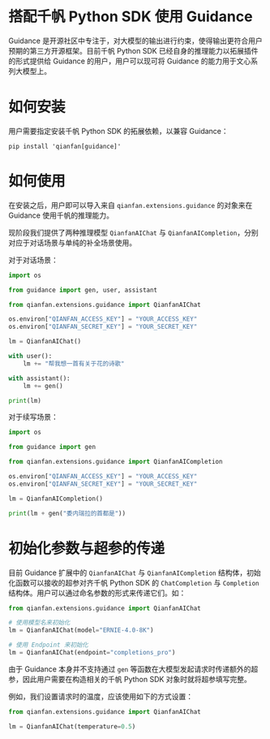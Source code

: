 # 搭配千帆 Python SDK 使用 Guidance

Guidance 是开源社区中专注于，对大模型的输出进行约束，使得输出更符合用户预期的第三方开源框架。目前千帆 Python SDK 已经自身的推理能力以拓展插件的形式提供给 Guidance 的用户，用户可以现可将 Guidance 的能力用于文心系列大模型上。

# 如何安装

用户需要指定安装千帆 Python SDK 的拓展依赖，以兼容 Guidance：

```shell
pip install 'qianfan[guidance]'
```

# 如何使用

在安装之后，用户即可以导入来自 `qianfan.extensions.guidance` 的对象来在 Guidance 使用千帆的推理能力。

现阶段我们提供了两种推理模型 `QianfanAIChat` 与 `QianfanAICompletion`，分别对应于对话场景与单纯的补全场景使用。

对于对话场景：

```python
import os

from guidance import gen, user, assistant

from qianfan.extensions.guidance import QianfanAIChat

os.environ["QIANFAN_ACCESS_KEY"] = "YOUR_ACCESS_KEY"
os.environ["QIANFAN_SECRET_KEY"] = "YOUR_SECRET_KEY"

lm = QianfanAIChat()

with user():
    lm += "帮我想一首有关于花的诗歌"

with assistant():
    lm += gen()

print(lm)
```

对于续写场景：

```python
import os

from guidance import gen

from qianfan.extensions.guidance import QianfanAICompletion

os.environ["QIANFAN_ACCESS_KEY"] = "YOUR_ACCESS_KEY"
os.environ["QIANFAN_SECRET_KEY"] = "YOUR_SECRET_KEY"

lm = QianfanAICompletion()

print(lm + gen("委内瑞拉的首都是"))
```

# 初始化参数与超参的传递

目前 Guidance 扩展中的 `QianfanAIChat` 与 `QianfanAICompletion` 结构体，初始化函数可以接收的超参对齐千帆 Python SDK 的 `ChatCompletion` 与 `Completion` 结构体。用户可以通过命名参数的形式来传递它们。如：

```python
from qianfan.extensions.guidance import QianfanAIChat

# 使用模型名来初始化
lm = QianfanAIChat(model="ERNIE-4.0-8K")

# 使用 Endpoint 来初始化
lm = QianfanAIChat(endpoint="completions_pro")
```

由于 Guidance 本身并不支持通过 `gen` 等函数在大模型发起请求时传递额外的超参，因此用户需要在构造相关的千帆 Python SDK 对象时就将超参填写完整。

例如，我们设置请求时的温度，应该使用如下的方式设置：

```python
from qianfan.extensions.guidance import QianfanAIChat

lm = QianfanAIChat(temperature=0.5)
```